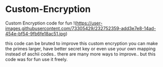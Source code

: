 # Custom-Encryption
Custom Encryption code for fun
!(https://user-images.githubusercontent.com/73305429/232752359-add3e7e8-14ad-454e-bf54-9fb6fe18ac51.jpg)

this code can be bruted to improve this custom encryption you can make the primes larger, have better secret key or even use your own mapping instead of aschii codes..
there are many more ways to improve.. but this code was for fun use it freely.
